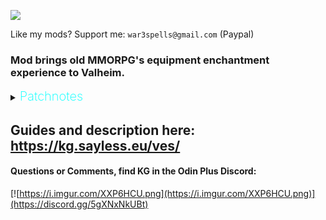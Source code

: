 ![](https://i.imgur.com/nRGWth9.png)

Like my mods? Support me: `war3spells@gmail.com` (Paypal)

### Mod brings old MMORPG's equipment enchantment experience to Valheim.

<details>
  <summary><b><span style="color:aqua;font-weight:200;font-size:20px">
    Patchnotes
</span></b></summary>

| Version       | Changes                                                                                                                                                                                                      |
|---------------|--------------------------------------------------------------------------------------------------------------------------------------------------------------------------------------------------------------|
| 1.4.4 - 1.4.5 | Added new stats: attack_speed and slash_wave<br/>Added new Info UI that will show item enchant stats,  and chance                                                                                            |
| 1.4.2 - 1.4.3 | Added new config that allows you to enable VFX for armors                                                                                                                                                    |
| 1.4.1         | Fixed a bug with wrong player resistances                                                                                                                                                                    |
| 1.4.0         | Added new skill: Enchantment. Skill increases enchant success change<br/>Skill exp can be gained by consuming skill exp source orbs that are dropped from monsters with low chance (everything configurable) |
| 1.3.5 - 1.3.6 | Fixed ItemStand items with enchantment bug                                                                                                                                                                   |
| 1.3.4         | Fixed localization not working                                                                                                                                                                               |
| 1.3.3         | Added new enchantment modifiers to .yml (resistance_blunt, resistance_slash and so on)                                                                                                                       |
| 1.3.2         | VFX now correctly applies to items with multiple mesh parts (crossbows, modded items)                                                                                                                        |
| 1.3.1         | Fixed small issue with UI updates when putting item in chest                                                                                                                                                 |
| 1.3.0         | Fixed wrong tooltip values bug<br/>Fixed incompatibility with Jewelcrafting + Extended inventory new visual slots                                                                                            |
| 1.2.0         | Replaced Override .yml files to be able to affect group of items, instead of individual one<br/>Please remove Override_ yml files before start so they can be recteated                                      |
| 1.1.0         | Added 4 directories for Override + Requirements additional .yml files                                                                                                                                        |
| 1.0.0         | Mod released                                                                                                                                                                                                 |
</details>

## Guides and description here: https://kg.sayless.eu/ves/

####  Questions or Comments, find KG in the Odin Plus Discord:
[![https://i.imgur.com/XXP6HCU.png](https://i.imgur.com/XXP6HCU.png)](https://discord.gg/5gXNxNkUBt)